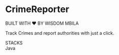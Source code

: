 # CrimeReporter<br>

BUILT WITH ❤️ BY WISDOM MBILA

Track Crimes and report authorities with just a click.<br>

STACKS<br>
Java<br>

